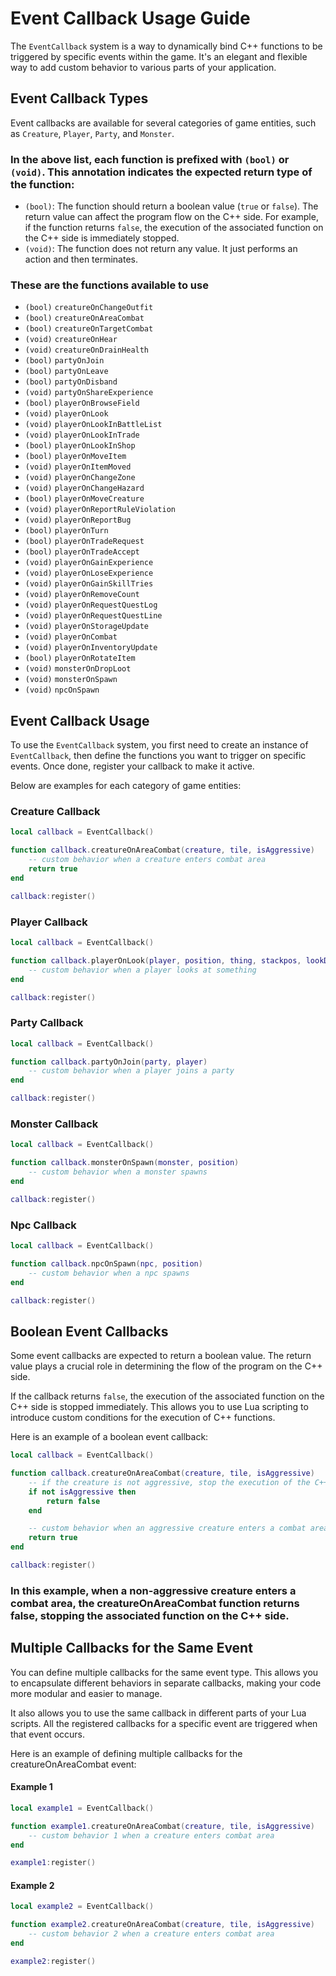 # Event Callback Usage Guide

The `EventCallback` system is a way to dynamically bind C++ functions to be triggered by specific events within the game. It's an elegant and flexible way to add custom behavior to various parts of your application.

## Event Callback Types

Event callbacks are available for several categories of game entities, such as `Creature`, `Player`, `Party`, and `Monster`.

### In the above list, each function is prefixed with `(bool)` or `(void)`. This annotation indicates the expected return type of the function:

- `(bool)`: The function should return a boolean value (`true` or `false`). The return value can affect the program flow on the C++ side. For example, if the function returns `false`, the execution of the associated function on the C++ side is immediately stopped.
- `(void)`: The function does not return any value. It just performs an action and then terminates.

### These are the functions available to use
- `(bool)` `creatureOnChangeOutfit`
- `(bool)` `creatureOnAreaCombat`
- `(bool)` `creatureOnTargetCombat`
- `(void)` `creatureOnHear`
- `(void)` `creatureOnDrainHealth`
- `(bool)` `partyOnJoin`
- `(bool)` `partyOnLeave`
- `(bool)` `partyOnDisband`
- `(void)` `partyOnShareExperience`
- `(bool)` `playerOnBrowseField`
- `(void)` `playerOnLook`
- `(void)` `playerOnLookInBattleList`
- `(void)` `playerOnLookInTrade`
- `(bool)` `playerOnLookInShop`
- `(bool)` `playerOnMoveItem`
- `(void)` `playerOnItemMoved`
- `(void)` `playerOnChangeZone`
- `(void)` `playerOnChangeHazard`
- `(bool)` `playerOnMoveCreature`
- `(void)` `playerOnReportRuleViolation`
- `(void)` `playerOnReportBug`
- `(bool)` `playerOnTurn`
- `(bool)` `playerOnTradeRequest`
- `(bool)` `playerOnTradeAccept`
- `(void)` `playerOnGainExperience`
- `(void)` `playerOnLoseExperience`
- `(void)` `playerOnGainSkillTries`
- `(void)` `playerOnRemoveCount`
- `(void)` `playerOnRequestQuestLog`
- `(void)` `playerOnRequestQuestLine`
- `(void)` `playerOnStorageUpdate`
- `(void)` `playerOnCombat`
- `(void)` `playerOnInventoryUpdate`
- `(bool)` `playerOnRotateItem`
- `(void)` `monsterOnDropLoot`
- `(void)` `monsterOnSpawn`
- `(void)` `npcOnSpawn`

## Event Callback Usage

To use the `EventCallback` system, you first need to create an instance of `EventCallback`, then define the functions you want to trigger on specific events. Once done, register your callback to make it active.

Below are examples for each category of game entities:

### Creature Callback

```lua
local callback = EventCallback()

function callback.creatureOnAreaCombat(creature, tile, isAggressive)
	-- custom behavior when a creature enters combat area
	return true
end

callback:register()
```

### Player Callback
```lua
local callback = EventCallback()

function callback.playerOnLook(player, position, thing, stackpos, lookDistance)
	-- custom behavior when a player looks at something
end

callback:register()
```

### Party Callback
```lua
local callback = EventCallback()

function callback.partyOnJoin(party, player)
	-- custom behavior when a player joins a party
end

callback:register()
```

### Monster Callback
```lua
local callback = EventCallback()

function callback.monsterOnSpawn(monster, position)
	-- custom behavior when a monster spawns
end

callback:register()
```

### Npc Callback
```lua
local callback = EventCallback()

function callback.npcOnSpawn(npc, position)
	-- custom behavior when a npc spawns
end

callback:register()
```

## Boolean Event Callbacks

Some event callbacks are expected to return a boolean value. The return value plays a crucial role in determining the flow of the program on the C++ side.

If the callback returns `false`, the execution of the associated function on the C++ side is stopped immediately. This allows you to use Lua scripting to introduce custom conditions for the execution of C++ functions.

Here is an example of a boolean event callback:

```lua
local callback = EventCallback()

function callback.creatureOnAreaCombat(creature, tile, isAggressive)
	-- if the creature is not aggressive, stop the execution of the C++ function
	if not isAggressive then
		return false
	end

	-- custom behavior when an aggressive creature enters a combat area
	return true
end

callback:register()
```

### In this example, when a non-aggressive creature enters a combat area, the creatureOnAreaCombat function returns false, stopping the associated function on the C++ side.

## Multiple Callbacks for the Same Event

You can define multiple callbacks for the same event type. This allows you to encapsulate different behaviors in separate callbacks, making your code more modular and easier to manage.

It also allows you to use the same callback in different parts of your Lua scripts. All the registered callbacks for a specific event are triggered when that event occurs.

Here is an example of defining multiple callbacks for the creatureOnAreaCombat event:

#### Example 1
```lua
local example1 = EventCallback()

function example1.creatureOnAreaCombat(creature, tile, isAggressive)
	-- custom behavior 1 when a creature enters combat area
end

example1:register()
```
#### Example 2
```lua
local example2 = EventCallback()

function example2.creatureOnAreaCombat(creature, tile, isAggressive)
	-- custom behavior 2 when a creature enters combat area
end

example2:register()
```

